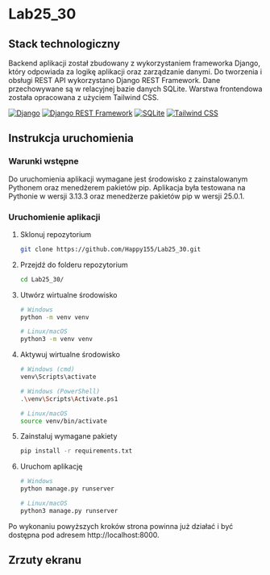# Lab25_30

## Stack technologiczny

Backend aplikacji został zbudowany z wykorzystaniem frameworka Django, który odpowiada za logikę aplikacji oraz zarządzanie danymi. Do tworzenia i obsługi REST API wykorzystano Django REST Framework. Dane przechowywane są w relacyjnej bazie danych SQLite. Warstwa frontendowa została opracowana z użyciem Tailwind CSS.

[![Django][django]][django-url]
[![Django REST Framework][django-rest-framework]][django-rest-framework-url]
[![SQLite][sqlite]][sqlite-url]
[![Tailwind CSS][tailwind-css]][tailwind-css-url]

## Instrukcja uruchomienia

### Warunki wstępne
Do uruchomienia aplikacji wymagane jest środowisko z zainstalowanym Pythonem oraz menedżerem pakietów pip. Aplikacja była testowana na Pythonie w wersji 3.13.3 oraz menedżerze pakietów pip w wersji 25.0.1.

### Uruchomienie aplikacji

1. Sklonuj repozytorium
   ```sh
   git clone https://github.com/Happy155/Lab25_30.git
   ```
2. Przejdź do folderu repozytorium
   ```sh
   cd Lab25_30/
   ```
3. Utwórz wirtualne środowisko
   ```sh
   # Windows
   python -m venv venv
   
   # Linux/macOS
   python3 -m venv venv
   ```
4. Aktywuj wirtualne środowisko
   ```sh
   # Windows (cmd)
   venv\Scripts\activate

   # Windows (PowerShell)
   .\venv\Scripts\Activate.ps1

   # Linux/macOS
   source venv/bin/activate
   ```
5. Zainstaluj wymagane pakiety
   ```sh
   pip install -r requirements.txt
   ```
6. Uruchom aplikację
   ```sh
   # Windows
   python manage.py runserver

   # Linux/macOS
   python3 manage.py runserver
   ```
Po wykonaniu powyższych kroków strona powinna już działać i być dostępna pod adresem http://localhost:8000.

## Zrzuty ekranu

















<!-- MARKDOWN LINKS & IMAGES -->
<!-- https://www.markdownguide.org/basic-syntax/#reference-style-links -->
[django]: https://img.shields.io/badge/Django-092E20?style=for-the-badge&logo=django&logoColor=green
[django-url]: https://www.djangoproject.com/

[django-rest-framework]: https://img.shields.io/badge/Django_REST_Framework-092E20?style=for-the-badge&logo=django&logoColor=green
[django-rest-framework-url]: https://www.django-rest-framework.org/

[sqlite]: https://img.shields.io/badge/SQLite-003B57?style=for-the-badge&logo=SQLite&logoColor=white
[sqlite-url]: https://sqlite.org/

[tailwind-css]: https://img.shields.io/badge/Tailwind_CSS-2E3A57?style=for-the-badge&logo=tailwind-css&logoColor=38B2AC
[tailwind-css-url]: https://tailwindcss.com/
